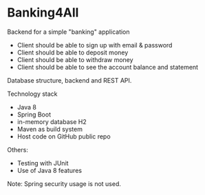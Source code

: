 # Banking4All
Backend for a simple "banking" application

* Client should be able to sign up with email & password
* Client should be able to deposit money
* Client should be able to withdraw money
* Client should be able to see the account balance and statement

Database structure, backend and REST API.

Technology stack
* Java 8
* Spring Boot
* in-memory database H2
* Maven as build system
* Host code on GitHub public repo

Others:
- Testing with JUnit
- Use of Java 8 features


Note: Spring security usage is not used.
